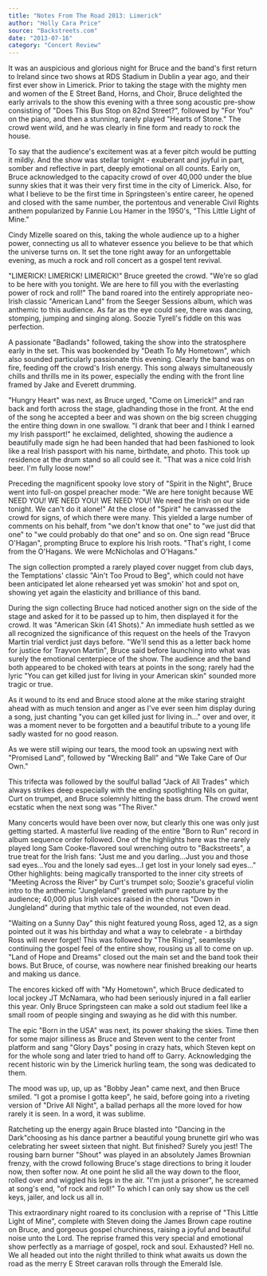 ```yaml
---
title: "Notes From The Road 2013: Limerick"
author: "Holly Cara Price"
source: "Backstreets.com"
date: "2013-07-16"
category: "Concert Review"
---
```


It was an auspicious and glorious night for Bruce and the band's first return to Ireland since two shows at RDS Stadium in Dublin a year ago, and their first ever show in Limerick. Prior to taking the stage with the mighty men and women of the E Street Band, Horns, and Choir, Bruce delighted the early arrivals to the show this evening with a three song acoustic pre-show consisting of "Does This Bus Stop on 82nd Street?", followed by "For You" on the piano, and then a stunning, rarely played "Hearts of Stone." The crowd went wild, and he was clearly in fine form and ready to rock the house.

To say that the audience's excitement was at a fever pitch would be putting it mildly. And the show was stellar tonight - exuberant and joyful in part, somber and reflective in part, deeply emotional on all counts. Early on, Bruce acknowledged to the capacity crowd of over 40,000 under the blue sunny skies that it was their very first time in the city of Limerick. Also, for what I believe to be the first time in Springsteen's entire career, he opened and closed with the same number, the portentous and venerable Civil Rights anthem popularized by Fannie Lou Hamer in the 1950's, "This Little Light of Mine."

Cindy Mizelle soared on this, taking the whole audience up to a higher power, connecting us all to whatever essence you believe to be that which the universe turns on. It set the tone right away for an unforgettable evening, as much a rock and roll concert as a gospel tent revival.

"LIMERICK! LIMERICK! LIMERICK!" Bruce greeted the crowd. "We're so glad to be here with you tonight. We are here to fill you with the everlasting power of rock and roll!" The band roared into the entirely appropriate neo-Irish classic "American Land" from the Seeger Sessions album, which was anthemic to this audience. As far as the eye could see, there was dancing, stomping, jumping and singing along. Soozie Tyrell's fiddle on this was perfection.

A passionate "Badlands" followed, taking the show into the stratosphere early in the set. This was bookended by "Death To My Hometown", which also sounded particularly passionate this evening. Clearly the band was on fire, feeding off the crowd's Irish energy. This song always simultaneously chills and thrills me in its power, especially the ending with the front line framed by Jake and Everett drumming.

"Hungry Heart" was next, as Bruce urged, "Come on Limerick!" and ran back and forth across the stage, gladhanding those in the front. At the end of the song he accepted a beer and was shown on the big screen chugging the entire thing down in one swallow. "I drank that beer and I think I earned my Irish passport!" he exclaimed, delighted, showing the audience a beautifully made sign he had been handed that had been fashioned to look like a real Irish passport with his name, birthdate, and photo. This took up residence at the drum stand so all could see it. "That was a nice cold Irish beer. I'm fully loose now!"

Preceding the magnificent spooky love story of "Spirit in the Night", Bruce went into full-on gospel preacher mode: "We are here tonight because WE NEED YOU! WE NEED YOU! WE NEED YOU! We need the Irish on our side tonight. We can't do it alone!" At the close of "Spirit" he canvassed the crowd for signs, of which there were many. This yielded a large number of comments on his behalf, from "we don't know that one" to "we just did that one" to "we could probably do that one" and so on. One sign read "Bruce O'Hagan", prompting Bruce to explore his Irish roots. "That's right, I come from the O'Hagans. We were McNicholas and O'Hagans."

The sign collection prompted a rarely played cover nugget from club days, the Temptations' classic "Ain't Too Proud to Beg", which could not have been anticipated let alone rehearsed yet was smokin' hot and spot on, showing yet again the elasticity and brilliance of this band.

During the sign collecting Bruce had noticed another sign on the side of the stage and asked for it to be passed up to him, then displayed it for the crowd. It was "American Skin (41 Shots)." An immediate hush settled as we all recognized the significance of this request on the heels of the Travyon Martin trial verdict just days before. "We'll send this as a letter back home for justice for Trayvon Martin", Bruce said before launching into what was surely the emotional centerpiece of the show. The audience and the band both appeared to be choked with tears at points in the song; rarely had the lyric "You can get killed just for living in your American skin" sounded more tragic or true.

As it wound to its end and Bruce stood alone at the mike staring straight ahead with as much tension and anger as I've ever seen him display during a song, just chanting "you can get killed just for living in..." over and over, it was a moment never to be forgotten and a beautiful tribute to a young life sadly wasted for no good reason.

As we were still wiping our tears, the mood took an upswing next with "Promised Land", followed by "Wrecking Ball" and "We Take Care of Our Own."

This trifecta was followed by the soulful ballad "Jack of All Trades" which always strikes deep especially with the ending spotlighting Nils on guitar, Curt on trumpet, and Bruce solemnly hitting the bass drum. The crowd went ecstatic when the next song was "The River."

Many concerts would have been over now, but clearly this one was only just getting started. A masterful live reading of the entire "Born to Run" record in album sequence order followed. One of the highlights here was the rarely played long Sam Cooke-flavored soul wrenching outro to "Backstreets", a true treat for the Irish fans: "Just me and you darling...Just you and those sad eyes...You and the lonely sad eyes...I get lost in your lonely sad eyes..." Other highlights: being magically transported to the inner city streets of "Meeting Across the River" by Curt's trumpet solo; Soozie's graceful violin intro to the anthemic "Jungleland" greeted with pure rapture by the audience; 40,000 plus Irish voices raised in the chorus "Down in Jungleland" during that mythic tale of the wounded, not even dead.

"Waiting on a Sunny Day" this night featured young Ross, aged 12, as a sign pointed out it was his birthday and what a way to celebrate - a birthday Ross will never forget! This was followed by "The Rising", seamlessly continuing the gospel feel of the entire show, rousing us all to come on up. "Land of Hope and Dreams" closed out the main set and the band took their bows. But Bruce, of course, was nowhere near finished breaking our hearts and making us dance.

The encores kicked off with "My Hometown", which Bruce dedicated to local jockey JT McNamara, who had been seriously injured in a fall earlier this year. Only Bruce Springsteen can make a sold out stadium feel like a small room of people singing and swaying as he did with this number.

The epic "Born in the USA" was next, its power shaking the skies. Time then for some major silliness as Bruce and Steven went to the center front platform and sang "Glory Days" posing in crazy hats, which Steven kept on for the whole song and later tried to hand off to Garry. Acknowledging the recent historic win by the Limerick hurling team, the song was dedicated to them.

The mood was up, up, up as "Bobby Jean" came next, and then Bruce smiled. "I got a promise I gotta keep", he said, before going into a riveting version of "Drive All Night", a ballad perhaps all the more loved for how rarely it is seen. In a word, it was sublime.

Ratcheting up the energy again Bruce blasted into "Dancing in the Dark"choosing as his dance partner a beautiful young brunette girl who was celebrating her sweet sixteen that night. But finished? Surely you jest! The rousing barn burner "Shout" was played in an absolutely James Brownian frenzy, with the crowd following Bruce's stage directions to bring it louder now, then softer now. At one point he slid all the way down to the floor, rolled over and wiggled his legs in the air. "I'm just a prisoner", he screamed at song's end, "of rock and roll!" To which I can only say show us the cell keys, jailer, and lock us all in.

This extraordinary night roared to its conclusion with a reprise of "This Little Light of Mine", complete with Steven doing the James Brown cape routine on Bruce, and gorgeous gospel churchiness, raising a joyful and beautiful noise unto the Lord. The reprise framed this very special and emotional show perfectly as a marriage of gospel, rock and soul. Exhausted? Hell no. We all headed out into the night thrilled to think what awaits us down the road as the merry E Street caravan rolls through the Emerald Isle.